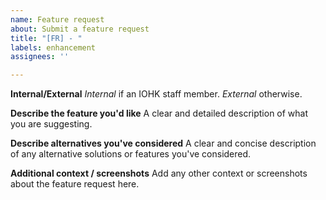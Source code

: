 ```yaml
---
name: Feature request
about: Submit a feature request
title: "[FR] - "
labels: enhancement
assignees: ''

---
```


**Internal/External**
*Internal*   if an IOHK staff member.
*External*   otherwise.

**Describe the feature you'd like**
A clear and detailed description of what you are suggesting.

**Describe alternatives you've considered**
A clear and concise description of any alternative solutions or features you've considered.

**Additional context / screenshots**
Add any other context or screenshots about the feature request here.
